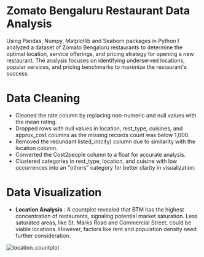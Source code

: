 # Zomato Bengaluru Restaurant Data Analysis
Using Pandas, Numpy, Matplotlib and Seaborn packages in Python I analyzed a dataset of Zomato Bengaluru restaurants to determine the optimal location, service offerings, and pricing strategy for opening a new restaurant. The analysis focuses on identifying underserved locations, popular services, and pricing benchmarks to maximize the restaurant's success.

# Data Cleaning
- Cleaned the rate column by replacing non-numeric and null values with the mean rating.
- Dropped rows with null values in location, rest_type, cuisines, and approx_cost columns as the missing records count was below 1,000.
- Removed the redundant listed_in(city) column due to similarity with the location column.
- Converted the Cost2people column to a float for accurate analysis.
- Clustered categories in rest_type, location, and cuisine with low occurrences into an "others" category for better clarity in visualization.

# Data Visualization
- **Location Analysis** : A countplot revealed that BTM has the highest concentration of restaurants, signaling potential market saturation. Less saturated areas, like St. Marks Road and Commercial Street, could be viable locations. However, factors like rent and population density need further consideration.

![location_countplot](https://github.com/user-attachments/assets/d58dfd3c-4245-460f-85bd-929bec02ef3e)

